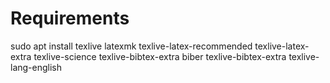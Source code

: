 # Requirements

sudo apt install texlive latexmk texlive-latex-recommended texlive-latex-extra texlive-science texlive-bibtex-extra biber texlive-bibtex-extra texlive-lang-english
